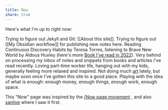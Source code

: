 ```yaml
---
title: Now
share: true
---
```


Here's what I'm up to right now:

Trying to figure out Jekyll and Git: [[About this site]]. Trying to figure out [[My Obsidian workflow]] for publishing new notes here. Reading Continuous Discovery Habits by Teresa Torres, listening to Brave New World by Aldous Huxley (here's more [Book I've read in 2022](website/_notes/Book%20I've%20read%20in%202022.md)). Very behind on processing my inbox of notes and snippets from books and articles I've read recently. Loving part-time worker life, hanging out with my kids, generally feeling more relaxed and inspired. Not doing much [art](tags/art.html) lately, but maybe soon once I've gotten this site to a good place. Playing with the idea of what is enough: enough money, enough things, enough work, enough space.

This "Now" page was inspired by the [/Now page movement](https://nownownow.com/about) , and also [sanlive](http://sanlive.com) where I saw it first.